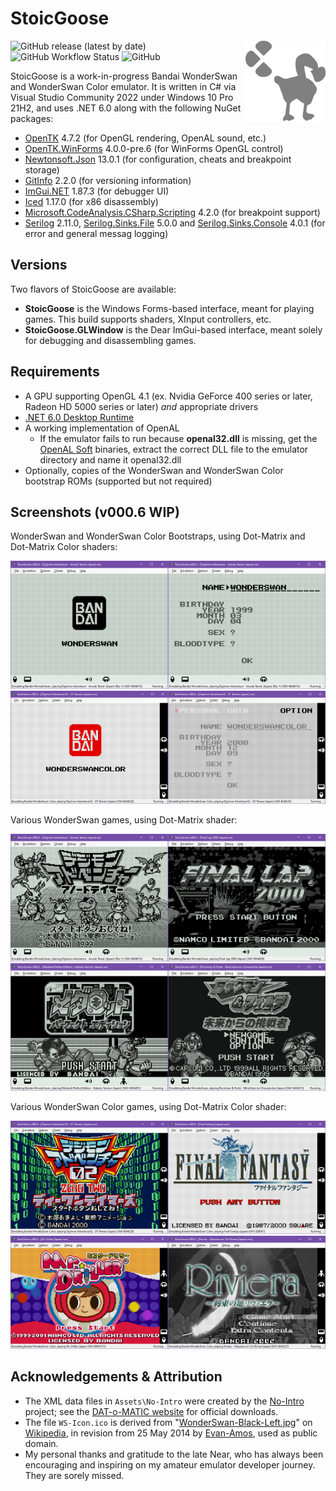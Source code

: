# StoicGoose

<img src="Goose-Logo-Web.png" alt="Ze Goose" align="right" width="128">

![GitHub release (latest by date)](https://img.shields.io/github/v/release/xdanieldzd/StoicGoose)
![GitHub Workflow Status](https://img.shields.io/github/workflow/status/xdanieldzd/StoicGoose/Build)
![GitHub](https://img.shields.io/github/license/xdanieldzd/StoicGoose)

StoicGoose is a work-in-progress Bandai WonderSwan and WonderSwan Color emulator. It is written in C# via Visual Studio Community 2022 under Windows 10 Pro 21H2, and uses .NET 6.0 along with the following NuGet packages:

* [OpenTK](https://www.nuget.org/packages/OpenTK) 4.7.2 (for OpenGL rendering, OpenAL sound, etc.)
* [OpenTK.WinForms](https://www.nuget.org/packages/OpenTK.WinForms) 4.0.0-pre.6 (for WinForms OpenGL control)
* [Newtonsoft.Json](https://www.nuget.org/packages/Newtonsoft.Json) 13.0.1 (for configuration, cheats and breakpoint storage)
* [GitInfo](https://www.nuget.org/packages/GitInfo) 2.2.0 (for versioning information)
* [ImGui.NET](https://www.nuget.org/packages/ImGui.NET) 1.87.3 (for debugger UI)
* [Iced](https://www.nuget.org/packages/Iced) 1.17.0 (for x86 disassembly)
* [Microsoft.CodeAnalysis.CSharp.Scripting](https://www.nuget.org/packages/Microsoft.CodeAnalysis.CSharp.Scripting) 4.2.0 (for breakpoint support)
* [Serilog](https://www.nuget.org/packages/Serilog/2.11.0) 2.11.0, [Serilog.Sinks.File](https://www.nuget.org/packages/Serilog.Sinks.File/5.0.0) 5.0.0 and [Serilog.Sinks.Console](https://www.nuget.org/packages/Serilog.Sinks.Console/4.0.1) 4.0.1 (for error and general messag logging)

## Versions

Two flavors of StoicGoose are available:
- **StoicGoose** is the Windows Forms-based interface, meant for playing games. This build supports shaders, XInput controllers, etc.
- **StoicGoose.GLWindow** is the Dear ImGui-based interface, meant solely for debugging and disassembling games.

## Requirements

* A GPU supporting OpenGL 4.1 (ex. Nvidia GeForce 400 series or later, Radeon HD 5000 series or later) _and_ appropriate drivers
* [.NET 6.0 Desktop Runtime](https://dotnet.microsoft.com/en-us/download/dotnet/6.0/runtime)
* A working implementation of OpenAL
  * If the emulator fails to run because **openal32.dll** is missing, get the [OpenAL Soft](https://www.openal-soft.org/) binaries, extract the correct DLL file to the emulator directory and name it openal32.dll
* Optionally, copies of the WonderSwan and WonderSwan Color bootstrap ROMs (supported but not required)

## Screenshots (v000.6 WIP)
WonderSwan and WonderSwan Color Bootstraps, using Dot-Matrix and Dot-Matrix Color shaders:

<img src="https://raw.githubusercontent.com/xdanieldzd/StoicGoose/master/Screenshots/WS-Bootstrap-Logo.png" alt="Screenshot Bootstraps 1" width="50%"><img src="https://raw.githubusercontent.com/xdanieldzd/StoicGoose/master/Screenshots/WS-Bootstrap-Menu.png" alt="Screenshot Bootstraps 2" width="50%"><img src="https://raw.githubusercontent.com/xdanieldzd/StoicGoose/master/Screenshots/WSC-Bootstrap-Logo.png" alt="Screenshot Bootstraps 3" width="50%"><img src="https://raw.githubusercontent.com/xdanieldzd/StoicGoose/master/Screenshots/WSC-Bootstrap-Menu.png" alt="Screenshot Bootstraps 4" width="50%">

Various WonderSwan games, using Dot-Matrix shader:

<img src="https://raw.githubusercontent.com/xdanieldzd/StoicGoose/master/Screenshots/WS-DigiAnodeTamer.png" alt="Screenshot WS Games 1" width="50%"><img src="https://raw.githubusercontent.com/xdanieldzd/StoicGoose/master/Screenshots/WS-FinalLap2000.png" alt="Screenshot WS Games 2" width="50%"><img src="https://raw.githubusercontent.com/xdanieldzd/StoicGoose/master/Screenshots/WS-MedarotKabuto.png" alt="Screenshot WS Games 3" width="50%"><img src="https://raw.githubusercontent.com/xdanieldzd/StoicGoose/master/Screenshots/WS-RockmanForte.png" alt="Screenshot WS Games 4" width="50%">

Various WonderSwan Color games, using Dot-Matrix Color shader:

<img src="https://raw.githubusercontent.com/xdanieldzd/StoicGoose/master/Screenshots/WSC-DigiD1Tamers.png" alt="Screenshot WSC Games 1" width="50%"><img src="https://raw.githubusercontent.com/xdanieldzd/StoicGoose/master/Screenshots/WSC-FinalFantasy.png" alt="Screenshot WSC Games 2" width="50%"><img src="https://raw.githubusercontent.com/xdanieldzd/StoicGoose/master/Screenshots/WSC-MrDriller.png" alt="Screenshot WSC Games 3" width="50%"><img src="https://raw.githubusercontent.com/xdanieldzd/StoicGoose/master/Screenshots/WSC-Riviera.png" alt="Screenshot WSC Games 4" width="50%">
<!--
Various debugging features (**outdated!**):

UPDATE ME ALREADY, YOU STUPID LAZY AMATEUR CODER!

<img src="https://raw.githubusercontent.com/xdanieldzd/StoicGoose/master/Screenshots/Debugger.png" alt="Screenshot Debugger">
-->
## Acknowledgements & Attribution
* The XML data files in `Assets\No-Intro` were created by the [No-Intro](http://www.no-intro.org) project; see the [DAT-o-MATIC website](https://datomatic.no-intro.org) for official downloads.
* The file `WS-Icon.ico` is derived from "[WonderSwan-Black-Left.jpg](https://en.wikipedia.org/wiki/File:WonderSwan-Black-Left.jpg)" on [Wikipedia](https://en.wikipedia.org), in revision from 25 May 2014 by [Evan-Amos](https://commons.wikimedia.org/wiki/User:Evan-Amos), used as public domain.
* My personal thanks and gratitude to the late Near, who has always been encouraging and inspiring on my amateur emulator developer journey. They are sorely missed.
